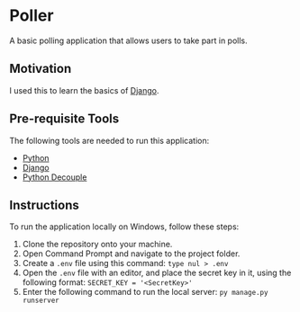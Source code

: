 # Poller
A basic polling application that allows users to take part in polls.


## Motivation
I used this to learn the basics of [Django](https://docs.djangoproject.com/en/4.1/intro/tutorial01/).

## Pre-requisite Tools
The following tools are needed to run this application:
- [Python](https://www.python.org/downloads/)
- [Django](https://docs.djangoproject.com/en/4.1/intro/install/)
- [Python Decouple](https://pypi.org/project/python-decouple/)


## Instructions
To run the application locally on Windows, follow these steps:

1. Clone the repository onto your machine.
2. Open Command Prompt and navigate to the project folder.
3. Create a `.env` file using this command: `type nul > .env`
4. Open the `.env` file with an editor, and place the secret key in it, using the following format: `SECRET_KEY = '<SecretKey>'`
5. Enter the following command to run the local server: `py manage.py runserver`
